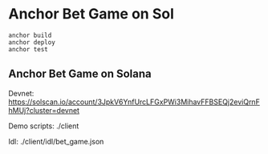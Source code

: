 # Anchor Bet Game on Sol

```
anchor build
anchor deploy
anchor test
```

## Anchor Bet Game on Solana
Devnet: https://solscan.io/account/3JpkV6YnfUrcLFGxPWi3MihavFFBSEQj2eviQrnFhMUj?cluster=devnet

Demo scripts: ./client

Idl: ./client/idl/bet_game.json